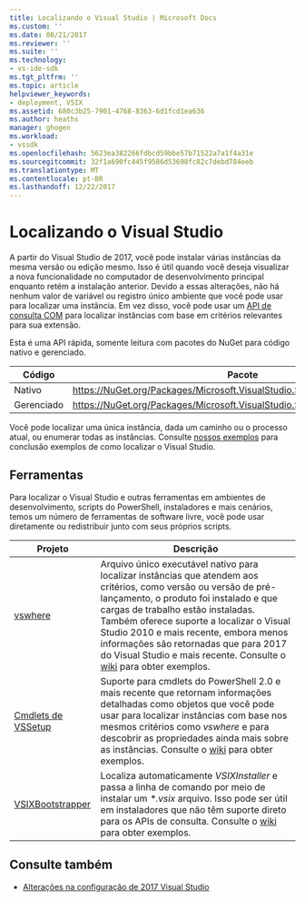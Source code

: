 ```yaml
---
title: Localizando o Visual Studio | Microsoft Docs
ms.custom: ''
ms.date: 08/21/2017
ms.reviewer: ''
ms.suite: ''
ms.technology:
- vs-ide-sdk
ms.tgt_pltfrm: ''
ms.topic: article
helpviewer_keywords:
- deployment, VSIX
ms.assetid: 680c3b25-7901-4768-8363-6d1fcd1ea636
ms.author: heaths
manager: ghogen
ms.workload:
- vssdk
ms.openlocfilehash: 5623ea382266fdbcd59bbe57b71522a7a1f4a31e
ms.sourcegitcommit: 32f1a690fc445f9586d53698fc82c7debd784eeb
ms.translationtype: MT
ms.contentlocale: pt-BR
ms.lasthandoff: 12/22/2017
---
```

# <a name="locating-visual-studio"></a>Localizando o Visual Studio

A partir do Visual Studio de 2017, você pode instalar várias instâncias da mesma versão ou edição mesmo. Isso é útil quando você deseja visualizar a nova funcionalidade no computador de desenvolvimento principal enquanto retém a instalação anterior. Devido a essas alterações, não há nenhum valor de variável ou registro único ambiente que você pode usar para localizar uma instância. Em vez disso, você pode usar um [API de consulta COM](https://msdn.microsoft.com/library/microsoft.visualstudio.setup.configuration.aspx) para localizar instâncias com base em critérios relevantes para sua extensão.

Esta é uma API rápida, somente leitura com pacotes do NuGet para código nativo e gerenciado.

| Código | Pacote |
| ---- | --- |
| Nativo | https://NuGet.org/Packages/Microsoft.VisualStudio.Setup.Configuration.Native |
| Gerenciado | https://NuGet.org/Packages/Microsoft.VisualStudio.Setup.Configuration.Interop |

Você pode localizar uma única instância, dada um caminho ou o processo atual, ou enumerar todas as instâncias. Consulte [nossos exemplos](https://github.com/Microsoft/vs-setup-samples) para conclusão exemplos de como localizar o Visual Studio.

## <a name="tools"></a>Ferramentas

Para localizar o Visual Studio e outras ferramentas em ambientes de desenvolvimento, scripts do PowerShell, instaladores e mais cenários, temos um número de ferramentas de software livre, você pode usar diretamente ou redistribuir junto com seus próprios scripts.

| Projeto | Descrição |
| ------- | ----------- |
| [vswhere](https://github.com/Microsoft/vswhere) | Arquivo único executável nativo para localizar instâncias que atendem aos critérios, como versão ou versão de pré-lançamento, o produto foi instalado e que cargas de trabalho estão instaladas. Também oferece suporte a localizar o Visual Studio 2010 e mais recente, embora menos informações são retornadas que para 2017 do Visual Studio e mais recente. Consulte o [wiki](https://github.com/Microsoft/vswhere/wiki) para obter exemplos. |
| [Cmdlets de VSSetup](https://github.com/Microsoft/vssetup.powershell) | Suporte para cmdlets do PowerShell 2.0 e mais recente que retornam informações detalhadas como objetos que você pode usar para localizar instâncias com base nos mesmos critérios como _vswhere_ e para descobrir as propriedades ainda mais sobre as instâncias. Consulte o [wiki](https://github.com/Microsoft/vssetup.powershell/wiki) para obter exemplos. |
| [VSIXBootstrapper](https://github.com/Microsoft/vsixbootstrapper) | Localiza automaticamente _VSIXInstaller_ e passa a linha de comando por meio de instalar um _*.vsix_ arquivo. Isso pode ser útil em instaladores que não têm suporte direto para os APIs de consulta. Consulte o [wiki](https://github.com/Microsoft/vsixbootstrapper/wiki) para obter exemplos. |

## <a name="see-also"></a>Consulte também

* [Alterações na configuração de 2017 Visual Studio](https://blogs.msdn.microsoft.com/heaths/2016/09/15/changes-to-visual-studio-15-setup)
